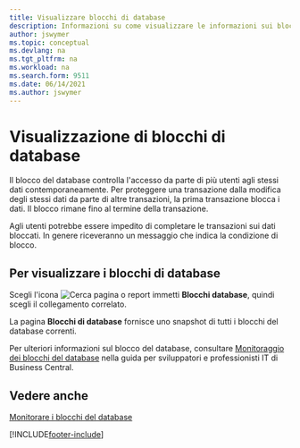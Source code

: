 ```yaml
---
title: Visualizzare blocchi di database
description: Informazioni su come visualizzare le informazioni sui blocchi di database del cliente direttamente dall'interfaccia client in Business Central.
author: jswymer
ms.topic: conceptual
ms.devlang: na
ms.tgt_pltfrm: na
ms.workload: na
ms.search.form: 9511
ms.date: 06/14/2021
ms.author: jswymer
---
```

# <a name="viewing-database-locks"></a><a name="viewing-database-locks"></a><a name="viewing-database-locks"></a>Visualizzazione di blocchi di database

Il blocco del database controlla l'accesso da parte di più utenti agli stessi dati contemporaneamente. Per proteggere una transazione dalla modifica degli stessi dati da parte di altre transazioni, la prima transazione blocca i dati. Il blocco rimane fino al termine della transazione.

Agli utenti potrebbe essere impedito di completare le transazioni sui dati bloccati. In genere riceveranno un messaggio che indica la condizione di blocco.

## <a name="to-view-database-locks"></a><a name="to-view-database-locks"></a><a name="to-view-database-locks"></a>Per visualizzare i blocchi di database

Scegli l'icona ![Cerca pagina o report](media/ui-search/search_small.png "Icona Cerca pagina o report") immetti **Blocchi database**, quindi scegli il collegamento correlato.

La pagina **Blocchi di database** fornisce uno snapshot di tutti i blocchi del database correnti.

Per ulteriori informazioni sul blocco del database, consultare [Monitoraggio dei blocchi del database](/dynamics365/business-central/dev-itpro/administration/monitor-database-locks) nella guida per sviluppatori e professionisti IT di Business Central.

## <a name="see-also"></a><a name="see-also"></a><a name="see-also"></a>Vedere anche

[Monitorare i blocchi del database](/dynamics365/business-central/dev-itpro/administration/monitor-database-locks) 


[!INCLUDE[footer-include](includes/footer-banner.md)]
